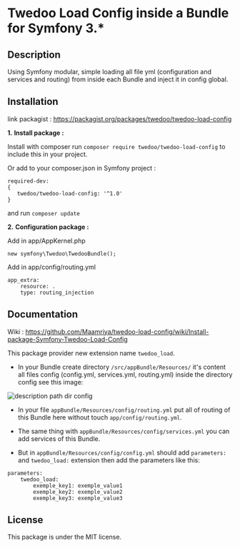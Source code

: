 # Twedoo Load Config inside a Bundle for Symfony 3.*

## Description

Using Symfony modular, simple loading all file yml (configuration and services and routing) from inside each Bundle and inject it in config global.

Installation
------------

 link packagist : https://packagist.org/packages/twedoo/twedoo-load-config



**1.** **Install package :**

  Install with composer run `composer require twedoo/twedoo-load-config` to include this in your project. 
  
  Or add to your composer.json in Symfony project : 

 ```
 required-dev:
 {
    twedoo/twedoo-load-config: '^1.0'
 }
 ```
 and run `composer update`



**2.** **Configuration package :** 

Add in app/AppKernel.php 
```
new symfony\Twedoo\TwedooBundle();
```
Add in app/config/routing.yml

```
app_extra:
    resource: .
    type: routing_injection

```



Documentation
-------------

Wiki : https://github.com/Maamriya/twedoo-load-config/wiki/Install-package-Symfony-Twedoo-Load-Config


This package provider new extension name `twedoo_load`.

* In your Bundle create directory `/src/appBundle/Resources/` it's content all files config  (config.yml, services.yml, routing.yml) inside the directory config see this image:

![description path dir config](https://pli.io/nTrjx.png)

* In your file `appBundle/Resources/config/routing.yml` put all of routing of this Bundle here without touch `app/config/routing.yml`.

* The same thing with `appBundle/Resources/config/services.yml` you can add services of this Bundle.

* But in `appBundle/Resources/config/config.yml` should add `parameters:` and `twedoo_load:` extension then add the parameters like this:

``` 
parameters:
    twedoo_load:
        exemple_key1: exemple_value1
        exemple_key2: exemple_value2
        exemple_key3: exemple_value3
```



License
-------

This package is under the MIT license.
